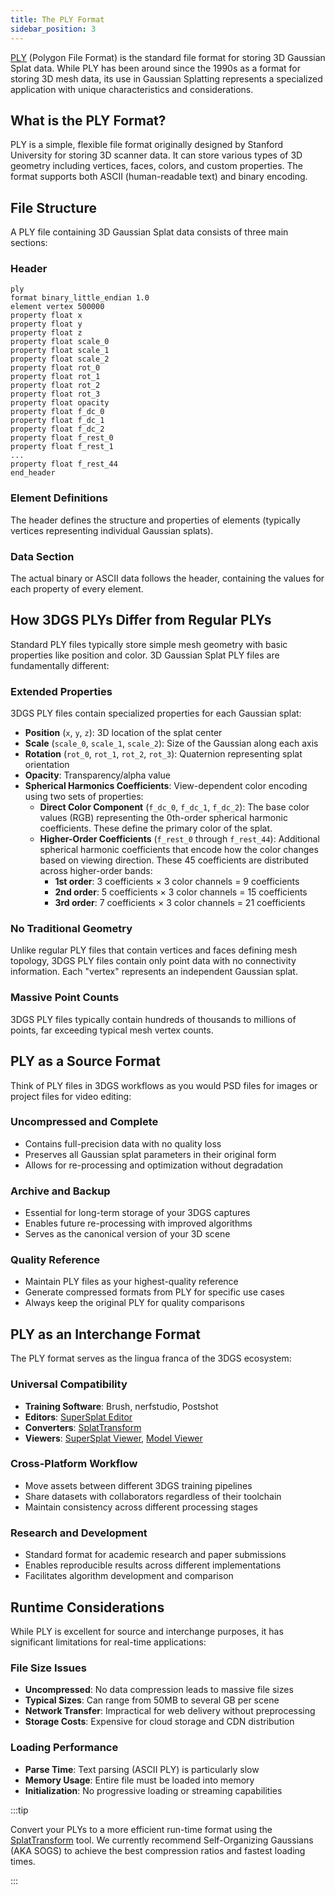 ```yaml
---
title: The PLY Format
sidebar_position: 3
---
```


[PLY](https://en.wikipedia.org/wiki/PLY_(file_format)) (Polygon File Format) is the standard file format for storing 3D Gaussian Splat data. While PLY has been around since the 1990s as a format for storing 3D mesh data, its use in Gaussian Splatting represents a specialized application with unique characteristics and considerations.

## What is the PLY Format?

PLY is a simple, flexible file format originally designed by Stanford University for storing 3D scanner data. It can store various types of 3D geometry including vertices, faces, colors, and custom properties. The format supports both ASCII (human-readable text) and binary encoding.

## File Structure

A PLY file containing 3D Gaussian Splat data consists of three main sections:

### Header

```none
ply
format binary_little_endian 1.0
element vertex 500000
property float x
property float y
property float z
property float scale_0
property float scale_1
property float scale_2
property float rot_0
property float rot_1
property float rot_2
property float rot_3
property float opacity
property float f_dc_0
property float f_dc_1
property float f_dc_2
property float f_rest_0
property float f_rest_1
...
property float f_rest_44
end_header
```

### Element Definitions

The header defines the structure and properties of elements (typically vertices representing individual Gaussian splats).

### Data Section

The actual binary or ASCII data follows the header, containing the values for each property of every element.

## How 3DGS PLYs Differ from Regular PLYs

Standard PLY files typically store simple mesh geometry with basic properties like position and color. 3D Gaussian Splat PLY files are fundamentally different:

### Extended Properties

3DGS PLY files contain specialized properties for each Gaussian splat:

- **Position** (`x`, `y`, `z`): 3D location of the splat center
- **Scale** (`scale_0`, `scale_1`, `scale_2`): Size of the Gaussian along each axis
- **Rotation** (`rot_0`, `rot_1`, `rot_2`, `rot_3`): Quaternion representing splat orientation
- **Opacity**: Transparency/alpha value
- **Spherical Harmonics Coefficients**: View-dependent color encoding using two sets of properties:
  - **Direct Color Component** (`f_dc_0`, `f_dc_1`, `f_dc_2`): The base color values (RGB) representing the 0th-order spherical harmonic coefficients. These define the primary color of the splat.
  - **Higher-Order Coefficients** (`f_rest_0` through `f_rest_44`): Additional spherical harmonic coefficients that encode how the color changes based on viewing direction. These 45 coefficients are distributed across higher-order bands:
    - **1st order**: 3 coefficients × 3 color channels = 9 coefficients
    - **2nd order**: 5 coefficients × 3 color channels = 15 coefficients  
    - **3rd order**: 7 coefficients × 3 color channels = 21 coefficients

### No Traditional Geometry

Unlike regular PLY files that contain vertices and faces defining mesh topology, 3DGS PLY files contain only point data with no connectivity information. Each "vertex" represents an independent Gaussian splat.

### Massive Point Counts

3DGS PLY files typically contain hundreds of thousands to millions of points, far exceeding typical mesh vertex counts.

## PLY as a Source Format

Think of PLY files in 3DGS workflows as you would PSD files for images or project files for video editing:

### Uncompressed and Complete

- Contains full-precision data with no quality loss
- Preserves all Gaussian splat parameters in their original form
- Allows for re-processing and optimization without degradation

### Archive and Backup

- Essential for long-term storage of your 3DGS captures
- Enables future re-processing with improved algorithms
- Serves as the canonical version of your 3D scene

### Quality Reference

- Maintain PLY files as your highest-quality reference
- Generate compressed formats from PLY for specific use cases
- Always keep the original PLY for quality comparisons

## PLY as an Interchange Format

The PLY format serves as the lingua franca of the 3DGS ecosystem:

### Universal Compatibility

- **Training Software**: Brush, nerfstudio, Postshot
- **Editors**: [SuperSplat Editor](../editing/supersplat.md)
- **Converters**: [SplatTransform](../editing/splat-transform.md)
- **Viewers**: [SuperSplat Viewer](https://github.com/playcanvas/supersplat-viewer), [Model Viewer](https://github.com/playcanvas/model-viewer)

### Cross-Platform Workflow

- Move assets between different 3DGS training pipelines
- Share datasets with collaborators regardless of their toolchain
- Maintain consistency across different processing stages

### Research and Development

- Standard format for academic research and paper submissions
- Enables reproducible results across different implementations
- Facilitates algorithm development and comparison

## Runtime Considerations

While PLY is excellent for source and interchange purposes, it has significant limitations for real-time applications:

### File Size Issues

- **Uncompressed**: No data compression leads to massive file sizes
- **Typical Sizes**: Can range from 50MB to several GB per scene
- **Network Transfer**: Impractical for web delivery without preprocessing
- **Storage Costs**: Expensive for cloud storage and CDN distribution

### Loading Performance

- **Parse Time**: Text parsing (ASCII PLY) is particularly slow
- **Memory Usage**: Entire file must be loaded into memory
- **Initialization**: No progressive loading or streaming capabilities

:::tip

Convert your PLYs to a more efficient run-time format using the [SplatTransform](../editing/splat-transform.md) tool. We currently recommend Self-Organizing Gaussians (AKA SOGS) to achieve the best compression ratios and fastest loading times.

:::
